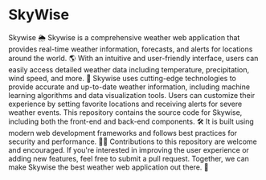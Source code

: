 # SkyWise
 Skywise 🌦️ Skywise is a comprehensive weather web application that provides real-time weather information, forecasts, and alerts for locations around the world. 🌎 With an intuitive and user-friendly interface, users can easily access detailed weather data including temperature, precipitation, wind speed, and more.  🚀 Skywise uses cutting-edge technologies to provide accurate and up-to-date weather information, including machine learning algorithms and data visualization tools. Users can customize their experience by setting favorite locations and receiving alerts for severe weather events.  This repository contains the source code for Skywise, including both the front-end and back-end components. 🛠️ It is built using modern web development frameworks and follows best practices for security and performance.  👨‍💻 Contributions to this repository are welcome and encouraged. If you're interested in improving the user experience or adding new features, feel free to submit a pull request. Together, we can make Skywise the best weather web application out there. 🌟
